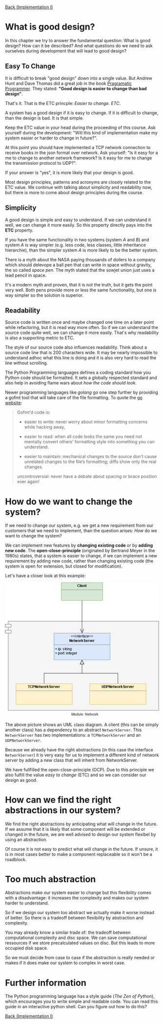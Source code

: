 [Back (Implementation I)](../project/impl_1/impl_1.md) 

# What is good design?

In this chapter we try to answer the fundamental question: What is good design? How can it be described? And what questions do we need to ask ourselves during development that will lead to good design?

## Easy To Change

It is difficult to break "good design" down into a single value. But Andrew Hunt and Dave Thomas did a great job in the book [Pragramatic Programmer](./literature.md). They stated: **"Good design is easier to change than bad design"**. 

That's it. That is the ETC princple: *Easier to change. ETC*. 

A system has a good design if it is easy to change. If it is difficult to change, than the design is bad. It is that simple.

Keep the ETC value in your head during the proceeding of this course. Ask yourself during the development: "Will this kind of implementation make my system easier or harder to change in future?".

At this point you should have implemented a TCP network connection to receive books in the json format over network. Ask yourself: "Is it easy for a me to change to another network framework? Is it easy for me to change the transmission protocol to UDP?".

If your answer is "yes", it is more likely that your design is good. 

Most design principles, patterns and acronyms are closely related to the ETC value. We continue with talking about simplicity and readability now, but there is more to come about design principles during the course.

## Simplicity
A good design is simple and easy to understand. If we can understand it well, we can change it more easily. So this property directly pays into the **ETC** property.

If you have the same functionality in two systems (system *A* and *B*) and system *A* is way simpler (e.g. less code, less classes, little inheritance hierarchie), than the simpler system *A* is more likely to be the better system.

There is a myth about the NASA paying thousands of dollers to a company which should delevope a ball pen that can write in space without gravity, the so called *space pen*. The myth stated that the sowjet union just uses a lead pencil in space.

It's a modern myth and proven, that it is not the truth, but it gets the point very well. Both pens provide more or less the same functionality, but one is way simpler so the solution is superior.  


## Readability
 Source code is written once and maybe changed one time on a later point while refactoring, but it is read way more often. So if we can understand the source code quite well, we can change it more easily. That's why readability is also a supporting metric to ETC.

The style of our source code also influences readability. Think about a source code line that is 200 characters wide. It may be nearly impossible to understand adhoc what this line is doing and it is also very hard to read the line without scrolling.

The Python Programming languages defines a coding standard how you Python code should be formatted. It sets a globally respected standard and also help in avoiding flame wars about *how the code should look*. 

Newer programming languages like *golang* go one step further by providing a gofmt tool that will take care of the file formatting. To quote the [go website](https://go.dev/blog/gofmt):

> Gofmt’d code is:
> 
> - easier to write: never worry about minor formatting concerns while hacking away,
> 
> - easier to read: when all code looks the same you need not mentally convert others' formatting style into something you can understand.
> 
> - easier to maintain: mechanical changes to the source don’t cause unrelated changes to the file’s formatting; diffs show only the real changes.
> 
> uncontroversial: never have a debate about spacing or brace position ever again!


# How do we want to change the system?
If we need to change our system, e.g. we get a new requirement from our customers that we need to implement, than the question arises: *How* do we want to change the system?

We can implement new features by **changing existing code** or by **adding new code**. The **open-close-principle** (originated by Bertrand Meyer in the 1980s) states, that a system is easier to change, if we can implement a new requirement by adding new code, rather than changing existing code (the system is open for extension, but closed for modification).

Let's have a closer look at this example:

![](images/NetworkServer.png)

The above picture shows an UML class diagram. A client (this can be simply another class) has a dependency to an abstract `NetworkServer`. This `NetworkServer` has two implementations: a `TCPNetworkServer` and an `UDPNetworkServer`.

Because we already have the right abstractions (in this case the interface `NetworkServer`) it is very easy for us to implement a different kind of network server by adding a new class that will inherit from NetworkServer. 

We have fullfilled the open-close-principle (OCP). Due to this principle we also fulfill the value *easy to change* (ETC) and so we can consider our design as good.

# How can we find the right abstractions in our system?

We find the right abstractions by anticipating what will change in the future. If we assume that it is likely that some component will be extended or changed in the future, we are well advised to design our system flexibel by using an abstraction. 

Of course it is not easy to predict what will change in the future. If unsure, it is in most cases better to make a component replaceable so it won't be a roadblock.

# Too much abstraction

Abstractions make our system easier to change but this flexibility comes with a disadvantage: it increases the complexity and makes our system harder to understand. 

So if we design our system too abstract we actually make it worse instead of better. So there is a tradeoff between flexibility by abstraction and complexity.

You may already know a similar trade of: the tradeoff between computational complexity and disc space. We can save computational ressources if we store precalculated values on disc. But this leads to more occupied disk space. 

So we must decide from case to case if the abstraction is really needed or makes if it does make our system to complex in worst case.

# Further information

The Python programming language has a style guide (*The Zen of Python*), which encourages you to write simple and readable code. You can read this guide in an interactive python shell. Can you figure out how to do this?

[Back (Implementation I)](../project/impl_1/impl_1.md) 
